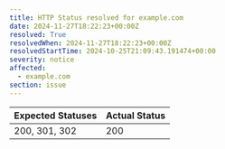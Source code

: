```yaml
---
title: HTTP Status resolved for example.com
date: 2024-11-27T18:22:23+00:00Z
resolved: True
resolvedWhen: 2024-11-27T18:22:23+00:00Z
resolvedStartTime: 2024-10-25T21:09:43.191474+00:00
severity: notice
affected:
  - example.com
section: issue
---
```


| Expected Statuses | Actual Status  |
|-------------------|----------------|
| 200, 301, 302 | 200 |
